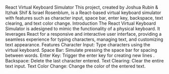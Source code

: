 React Virtual Keyboard Simulator
This project, created by Joshua Rubin & Itzhak Shif & Israel Rosenblum, is a React-based virtual keyboard simulator with features such as character input, space bar, enter key, backspace, text clearing, and text color change.
Introduction
The React Virtual Keyboard Simulator is adesigned to mimic the functionality of a physical keyboard. It leverages React for a responsive and interactive user interface, providing a seamless experience for typing characters, managing text, and customizing text appearance.
Features
Character Input: Type characters using the virtual keyboard.
Space Bar: Simulate pressing the space bar for spacing between words.
Enter Key: Trigger the enter key for creating new lines .
Backspace: Delete the last character entered.
Text Clearing: Clear the entire text input.
Text Color Change: Change the color of the entered text.














